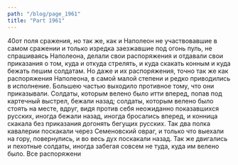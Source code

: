 ```yaml
---
path: "/blog/page_1961"
title: "Part 1961"
---
```


40от поля сражения, но так же, как и Наполеон не участвовавшие в самом сражении и только изредка заезжавшие под огонь пуль, не спрашиваясь Наполеона, делали свои распоряжения и отдавали свои приказания о том, куда и откуда стрелять, и куда скакать конным и куда бежать пешим солдатам. Но даже и их распоряжения, точно так же как распоряжения Наполеона, в самой малой степени и редко приводились в исполнение. Большею частью выходило противное тому, что они приказывали. Солдаты, которым велено было итти вперед, попав под картечный выстрел, бежали назад; солдаты, которым велено было стоять на месте, вдруг, видя против себя неожиданно показавшихся русских, иногда бежали назад, иногда бросались вперед, и конница скакала без приказания догонять бегущих русских. Так два полка кавалерии поскакали через Семеновский овраг, и только что выехали на гору, повернулись, и во весь дух поскакали назад. Так же двигались и пехотные солдаты, иногда забегая совсем не туда, куда им велено было. Все распоряжени

